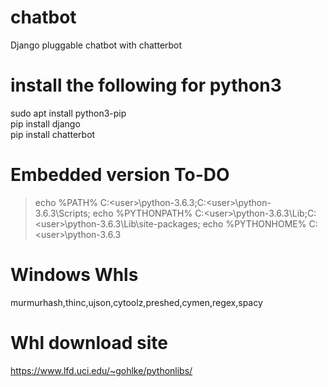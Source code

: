 # chatbot
Django pluggable chatbot with chatterbot

# install the following for python3
sudo apt install python3-pip<br/>
pip install django<br/>
pip install chatterbot<br/>

# Embedded version To-DO
>echo %PATH%
C:\<user>\python-3.6.3;C:\<user>\python-3.6.3\Scripts;
>echo %PYTHONPATH%
C:\<user>\python-3.6.3\Lib\;C:\<user>\python-3.6.3\Lib\site-packages\;
>echo %PYTHONHOME%
C:\<user>\python-3.6.3

# Windows Whls
murmurhash,thinc,ujson,cytoolz,preshed,cymen,regex,spacy

# Whl download site
https://www.lfd.uci.edu/~gohlke/pythonlibs/
